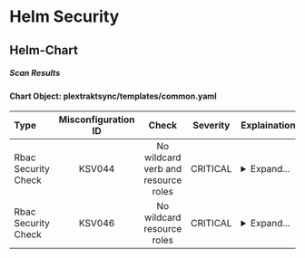 # Helm Security

## Helm-Chart

##### Scan Results

#### Chart Object: plextraktsync/templates/common.yaml
    

      
| Type         |    Misconfiguration ID   |   Check  |  Severity |                   Explaination                   | Links  |
|:----------------|:------------------:|:-----------:|:------------------:|-----------------------------------------|-----------------------------------------|
| Rbac Security Check         |    KSV044   |   No wildcard verb and resource roles  |  CRITICAL | <details><summary>Expand...</summary> Check whether role permits wildcard verb on wildcard resource <br> <hr> <br> Role permits wildcard verb on wildcard resource </details>| <details><summary>Expand...</summary><a href="https://kubernetes.io/docs/concepts/security/rbac-good-practices/">https://kubernetes.io/docs/concepts/security/rbac-good-practices/</a><br><a href="https://avd.aquasec.com/misconfig/ksv044">https://avd.aquasec.com/misconfig/ksv044</a><br></details>  |
| Rbac Security Check         |    KSV046   |   No wildcard resource roles  |  CRITICAL | <details><summary>Expand...</summary> Check whether role permits specific verb on wildcard resources <br> <hr> <br> Role permits specific verb on wildcard resource </details>| <details><summary>Expand...</summary><a href="https://kubernetes.io/docs/concepts/security/rbac-good-practices/">https://kubernetes.io/docs/concepts/security/rbac-good-practices/</a><br><a href="https://avd.aquasec.com/misconfig/ksv046">https://avd.aquasec.com/misconfig/ksv046</a><br></details>  |

